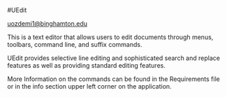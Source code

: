 #UEdit

uozdemi1@binghamton.edu

This is a text editor that allows users to edit documents through menus, toolbars, command line, and suffix commands.

UEdit provides selective line editing and sophisticated search and replace features as well as providing standard editing features.

More Information on the commands can be found in the Requirements file or in the info section upper left corner on the application.